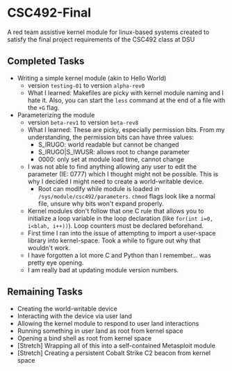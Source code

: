 # CSC492-Final
A red team assistive kernel module for linux-based systems created to satisfy the final project requirements of the CSC492 class at DSU

## Completed Tasks

* Writing a simple kernel module (akin to Hello World)
    * version `testing-01` to version `alpha-rev0`
    * What I learned: Makefiles are picky with kernel module naming and I hate it. Also, you can start the `less` command at the end of a file with the `+G` flag.
* Parameterizing the module
    * version `beta-rev1` to version `beta-rev8`
    * What I learned: These are picky, especially permission bits. From my understanding, the permission bits can have three values:
        * S_IRUGO: world readable but cannot be changed
        * S_IRUGO|S_IWUSR: allows root to change parameter
        * 0000: only set at module load time, cannot change
    * I was not able to find anything allowing any user to edit the parameter (IE: 0777) which I thought might not be possible. This is why I decided I might need to create a world-writable device.
        * Root can modify while module is loaded in `/sys/module/csc492/parameters`. `chmod` flags look like a normal file, unsure why bits won't expand properly.
    * Kernel modules don't follow that one C rule that allows you to initialize a loop variable in the loop declaration (like `for(int i=0, i<blah, i++))`). Loop counters must be declared beforehand.
    * First time I ran into the issue of attempting to import a user-space library into kernel-space. Took a while to figure out why that wouldn't work.
    * I have forgotten a lot more C and Python than I remember... was pretty eye opening.
    * I am really bad at updating module version numbers.

## Remaining Tasks

* Creating the world-writable device
* Interacting with the device via user land
* Allowing the kernel module to respond to user land interactions
* Running something in user land as root from kernel space
* Opening a bind shell as root from kernel space
* [Stretch] Wrapping all of this into a self-contained Metasploit module
* [Stretch] Creating a persistent Cobalt Strike C2 beacon from kernel space
